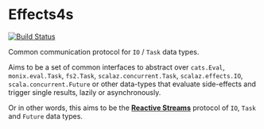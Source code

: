 # Effects4s

[![Build Status](https://travis-ci.org/monix/schrodinger.svg?branch=master)](https://travis-ci.org/monix/schrodinger)

Common communication protocol for `IO` / `Task` data types.

Aims to be a set of common interfaces to abstract over `cats.Eval`,
`monix.eval.Task`, `fs2.Task`, `scalaz.concurrent.Task`, `scalaz.effects.IO`,
`scala.concurrent.Future` or other data-types that evaluate side-effects and
trigger single results, lazily or asynchronously.

Or in other words, this aims to be the 
**[Reactive Streams](http://www.reactive-streams.org/)**
protocol of `IO`, `Task` and `Future` data types.

